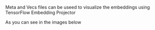 Meta and Vecs files can be useed to  visualize the embeddings using TensorFlow Embedding Projector

As you can see in the images below
